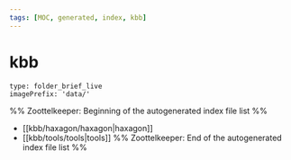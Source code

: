 ```yaml
---
tags: [MOC, generated, index, kbb]
---
```

# kbb
```ccard
type: folder_brief_live
imagePrefix: 'data/'
```
%% Zoottelkeeper: Beginning of the autogenerated index file list  %%
-  [[kbb/haxagon/haxagon|haxagon]]
-  [[kbb/tools/tools|tools]]
%% Zoottelkeeper: End of the autogenerated index file list  %%
